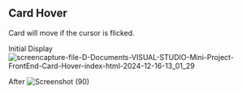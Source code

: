## Card Hover
Card will move if the cursor is flicked.

Initial Display
![screencapture-file-D-Documents-VISUAL-STUDIO-Mini-Project-FrontEnd-Card-Hover-index-html-2024-12-16-13_01_29](https://github.com/user-attachments/assets/e9e633d0-9cad-4354-8d43-6b2b9b1aad93)

After
![Screenshot (90)](https://github.com/user-attachments/assets/b1ff934e-785d-43b4-8126-d39623da3b1b)
